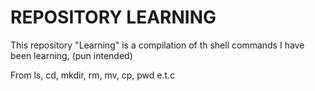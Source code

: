  <h1>REPOSITORY LEARNING</h1> <p>This repository "Learning" is a compilation of th shell commands I have been learning, (pun intended)</p> <p>From ls, cd, mkdir, rm, mv, cp, pwd e.t.c</p> 

